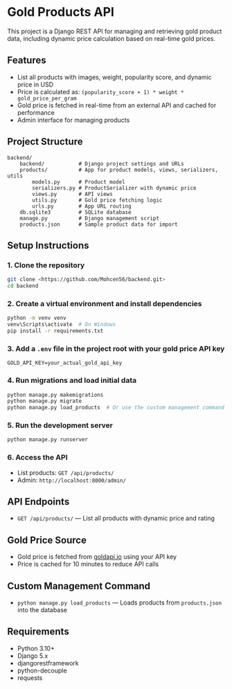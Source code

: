 # Gold Products API

This project is a Django REST API for managing and retrieving gold product data, including dynamic price calculation based on real-time gold prices.

## Features

- List all products with images, weight, popularity score, and dynamic price in USD
- Price is calculated as: `(popularity_score + 1) * weight * gold_price_per_gram`
- Gold price is fetched in real-time from an external API and cached for performance
- Admin interface for managing products

## Project Structure

```text
backend/
    backend/           # Django project settings and URLs
    products/          # App for product models, views, serializers, utils
        models.py      # Product model
        serializers.py # ProductSerializer with dynamic price
        views.py       # API views
        utils.py       # Gold price fetching logic
        urls.py        # App URL routing
    db.sqlite3         # SQLite database
    manage.py          # Django management script
    products.json      # Sample product data for import
```

## Setup Instructions

### 1. Clone the repository

```bash
git clone <https://github.com/Mohcen56/backend.git>
cd backend
```

### 2. Create a virtual environment and install dependencies

```bash
python -m venv venv
venv\Scripts\activate  # On Windows
pip install -r requirements.txt
```


### 3. Add a `.env` file in the project root with your gold price API key

```env
GOLD_API_KEY=your_actual_gold_api_key
```

### 4. Run migrations and load initial data

```bash
python manage.py makemigrations
python manage.py migrate
python manage.py load_products  # Or use the custom management command
```

### 5. Run the development server

```bash
python manage.py runserver
```

### 6. Access the API

- List products: `GET /api/products/`
- Admin: `http://localhost:8000/admin/`

## API Endpoints

- `GET /api/products/` — List all products with dynamic price and rating

## Gold Price Source

- Gold price is fetched from [goldapi.io](https://www.goldapi.io/) using your API key
- Price is cached for 10 minutes to reduce API calls

## Custom Management Command

- `python manage.py load_products` — Loads products from `products.json` into the database

## Requirements

- Python 3.10+
- Django 5.x
- djangorestframework
- python-decouple
- requests


